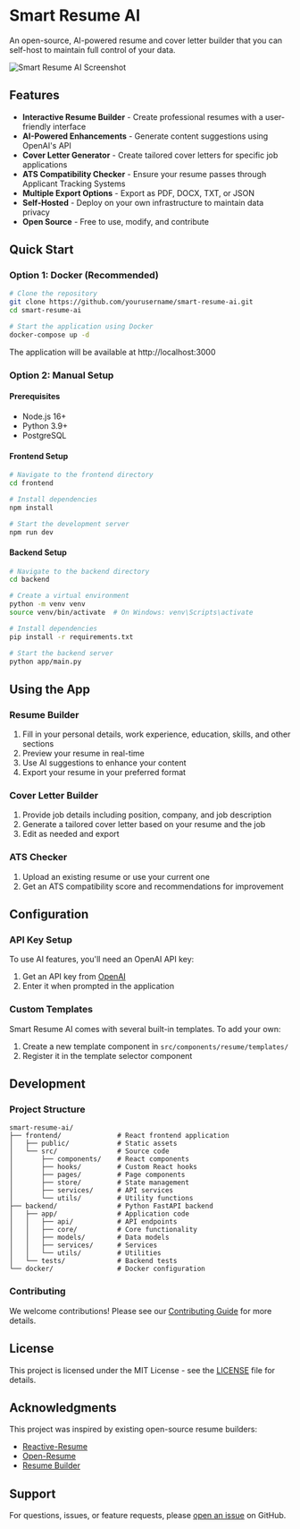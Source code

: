 # Smart Resume AI

An open-source, AI-powered resume and cover letter builder that you can self-host to maintain full control of your data.

![Smart Resume AI Screenshot](https://via.placeholder.com/800x400)

## Features

- **Interactive Resume Builder** - Create professional resumes with a user-friendly interface
- **AI-Powered Enhancements** - Generate content suggestions using OpenAI's API
- **Cover Letter Generator** - Create tailored cover letters for specific job applications
- **ATS Compatibility Checker** - Ensure your resume passes through Applicant Tracking Systems
- **Multiple Export Options** - Export as PDF, DOCX, TXT, or JSON
- **Self-Hosted** - Deploy on your own infrastructure to maintain data privacy
- **Open Source** - Free to use, modify, and contribute

## Quick Start

### Option 1: Docker (Recommended)

```bash
# Clone the repository
git clone https://github.com/yourusername/smart-resume-ai.git
cd smart-resume-ai

# Start the application using Docker
docker-compose up -d
```

The application will be available at http://localhost:3000

### Option 2: Manual Setup

#### Prerequisites

- Node.js 16+
- Python 3.9+
- PostgreSQL

#### Frontend Setup

```bash
# Navigate to the frontend directory
cd frontend

# Install dependencies
npm install

# Start the development server
npm run dev
```

#### Backend Setup

```bash
# Navigate to the backend directory
cd backend

# Create a virtual environment
python -m venv venv
source venv/bin/activate  # On Windows: venv\Scripts\activate

# Install dependencies
pip install -r requirements.txt

# Start the backend server
python app/main.py
```

## Using the App

### Resume Builder

1. Fill in your personal details, work experience, education, skills, and other sections
2. Preview your resume in real-time
3. Use AI suggestions to enhance your content
4. Export your resume in your preferred format

### Cover Letter Builder

1. Provide job details including position, company, and job description
2. Generate a tailored cover letter based on your resume and the job
3. Edit as needed and export

### ATS Checker

1. Upload an existing resume or use your current one
2. Get an ATS compatibility score and recommendations for improvement

## Configuration

### API Key Setup

To use AI features, you'll need an OpenAI API key:

1. Get an API key from [OpenAI](https://platform.openai.com/api-keys)
2. Enter it when prompted in the application

### Custom Templates

Smart Resume AI comes with several built-in templates. To add your own:

1. Create a new template component in `src/components/resume/templates/`
2. Register it in the template selector component

## Development

### Project Structure

```
smart-resume-ai/
├── frontend/              # React frontend application
│   ├── public/            # Static assets
│   └── src/               # Source code
│       ├── components/    # React components
│       ├── hooks/         # Custom React hooks
│       ├── pages/         # Page components
│       ├── store/         # State management
│       ├── services/      # API services
│       └── utils/         # Utility functions
├── backend/               # Python FastAPI backend
│   ├── app/               # Application code
│   │   ├── api/           # API endpoints
│   │   ├── core/          # Core functionality
│   │   ├── models/        # Data models
│   │   ├── services/      # Services
│   │   └── utils/         # Utilities
│   └── tests/             # Backend tests
└── docker/                # Docker configuration
```

### Contributing

We welcome contributions! Please see our [Contributing Guide](CONTRIBUTING.md) for more details.

## License

This project is licensed under the MIT License - see the [LICENSE](LICENSE) file for details.

## Acknowledgments

This project was inspired by existing open-source resume builders:

- [Reactive-Resume](https://github.com/AmruthPillai/Reactive-Resume)
- [Open-Resume](https://github.com/xitanggg/open-resume)
- [Resume Builder](https://github.com/sadanandpai/resume-builder)

## Support

For questions, issues, or feature requests, please [open an issue](https://github.com/yourusername/smart-resume-ai/issues) on GitHub.